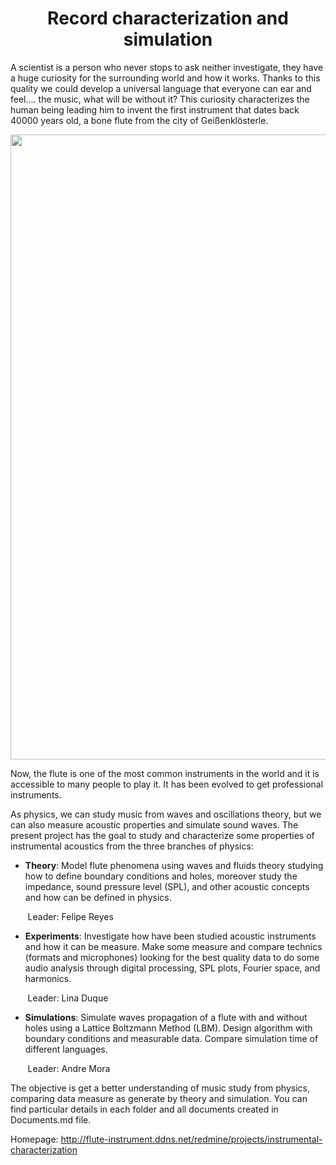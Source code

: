 <center> <h1>Record characterization and simulation</h1> </center>


A scientist is a person who never stops to ask neither investigate, they have a huge curiosity for the surrounding world and how it works. Thanks to this quality we could develop a universal language that everyone can ear and feel.... the music, what will be without it? This curiosity characterizes the human being leading him to invent the first instrument that dates back 40000 years old, a bone flute from the city of Geißenklösterle. 

<img src="https://lh3.googleusercontent.com/proxy/6J_1Pqa3KN49E9j-8MA6IUz3DT59MqW3A-bTAOCki-d8cIUKDzvrJLDuKhxRT6QjkGqNO5k3137YTeFRQR0DSZRWrlNMdCfRcAZk" width="1000">

Now, the flute is one of the most common instruments in the world and it is accessible to many people to play it. It has been evolved to get professional instruments.

As physics, we can study music from waves and oscillations theory, but we can also measure acoustic properties and simulate sound waves. The present project has the goal to study and characterize some properties of instrumental acoustics from the three branches of physics:

* **Theory**: Model flute phenomena using waves and fluids theory studying how to define boundary conditions and holes, moreover study the impedance, sound pressure level (SPL), and other acoustic concepts and how can be defined in physics.

&nbsp;&nbsp;&nbsp;&nbsp;&nbsp;&nbsp; Leader: Felipe Reyes


* **Experiments**: Investigate how have been studied acoustic instruments and how it can be measure. Make some measure and compare technics (formats and microphones) looking for the best quality data to do some audio analysis through digital processing, SPL plots, Fourier space, and harmonics.

&nbsp;&nbsp;&nbsp;&nbsp;&nbsp;&nbsp; Leader: Lina Duque


* **Simulations**: Simulate waves propagation of a flute with and without holes using a Lattice Boltzmann Method (LBM). Design algorithm with boundary conditions and measurable data. Compare simulation time of different languages.

&nbsp;&nbsp;&nbsp;&nbsp;&nbsp;&nbsp; Leader: Andre Mora

The objective is get a better understanding of music study from physics, comparing data measure as generate by theory and simulation. You can find particular details in each folder and all documents created in Documents.md file. 


Homepage: http://flute-instrument.ddns.net/redmine/projects/instrumental-characterization
